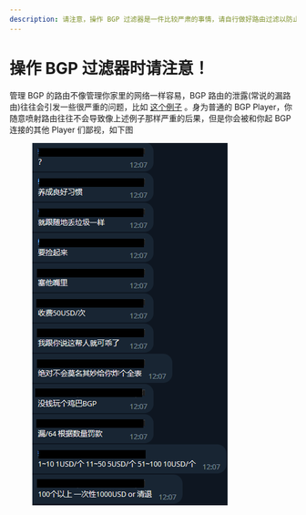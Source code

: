 ```yaml
---
description: 请注意，操作 BGP 过滤器是一件比较严肃的事情，请自行做好路由过滤以防止路由事故。
---
```


# 操作 BGP 过滤器时请注意！

管理 BGP 的路由不像管理你家里的网络一样容易，BGP 路由的泄露(常说的漏路由)往往会引发一些很严重的问题，比如 [这个例子](https://blog.cloudflare.com/bgp-leaks-and-crypto-currencies/) 。身为普通的 BGP Player，你随意喷射路由往往不会导致像上述例子那样严重的后果，但是你会被和你起 BGP 连接的其他 Player 们鄙视，如下图

<figure><img src="../images/route-leak.png" alt=""></img><figcaption></figcaption></figure>

